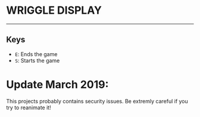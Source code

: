 # WRIGGLE DISPLAY

---

## Keys

* `E`: Ends the game
* `S`: Starts the game

 Update March 2019:
 ==========
 This projects probably contains security issues. Be extremly careful if you try to reanimate it!
